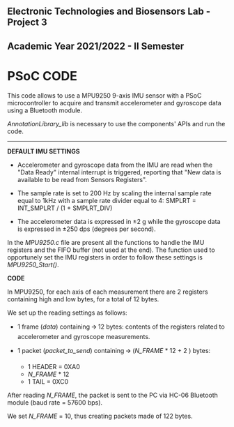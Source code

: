 ## Electronic Technologies and Biosensors Lab - Project 3
## Academic Year 2021/2022 - II Semester


# PSoC CODE

This code allows to use a MPU9250 9-axis IMU sensor with a PSoC microcontroller to acquire and transmit accelerometer and gyroscope data using a Bluetooth module. 	

*AnnotationLibrary_lib* is necessary to use the components' APIs and run the code.


--------------------------------------------

**DEFAULT IMU SETTINGS**

- Accelerometer and gyroscope data from the IMU are read when the "Data Ready" internal interrupt is triggered, reporting that "New data is available to be read from Sensors Registers".

- The sample rate is set to 200 Hz by scaling the internal sample rate equal to 1kHz with a sample rate divider equal to 4: SMPLRT = INT_SMPLRT / (1 + SMPLRT_DIV)

- The accelerometer data is expressed in &#177;2 g while the gyroscope data is expressed in &#177;250 dps (degrees per second).

In the *MPU9250.c* file are present all the functions to handle the IMU registers and the FIFO buffer (not used at the end).
The function used to opportunely set the IMU registers in order to follow these settings is *MPU9250_Start()*.


**CODE**

In MPU9250, for each axis of each measurement there are 2 registers containing high and low bytes, for a total of 12 bytes.

We set up the reading settings as follows:

* 1 frame (*data*) containing 🡪 12 bytes: contents of the registers related to accelerometer and gyroscope measurements.

* 1 packet (*packet_to_send*) containing 🡪 (*N_FRAME* * 12 + 2 ) bytes: 
    -	1 HEADER = 0XA0
    -	*N_FRAME* * 12 
    -	1 TAIL = 0XC0

After reading *N_FRAME*, the packet is sent to the PC via HC-06 Bluetooth module (baud rate = 57600 bps).

We set *N_FRAME* = 10, thus creating packets made of 122 bytes.


